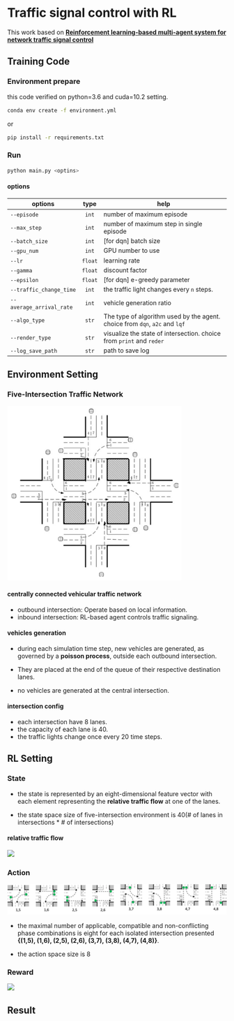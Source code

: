 # Traffic signal control with RL

This work based on [**Reinforcement learning-based multi-agent
system for network traffic signal control**](http://citeseerx.ist.psu.edu/viewdoc/download?doi=10.1.1.232.9789&rep=rep1&type=pdf)

## Training Code
### Environment prepare
this code verified on python=3.6 and cuda=10.2 setting.  

```bash
conda env create -f environment.yml
```
or
```bash
pip install -r requirements.txt
```

### Run
```bash
python main.py <optins>
```
#### options
| options                  | type    | help                                                                         |
|--------------------------|:-------:|------------------------------------------------------------------------------|
| `--episode`              | `int`   | number of maximum episode                                                    |
| `--max_step`             | `int`   | number of maximum step in single episode                                     |
| `--batch_size`           | `int`   | [for dqn] batch size                                                         |
| `--gpu_num`              | `int`   | GPU number to use                                                            |
| `--lr`                   | `float` | learning rate                                                                |
| `--gamma`                | `float` | discount factor                                                              |
| `--epsilon`              | `float` | [for dqn] e-greedy parameter                                                 |
| `--traffic_change_time`  | `int`   | the traffic light changes every `n` steps.                                   |
| `--average_arrival_rate` | `int`   | vehicle generation ratio                                                     |
| `--algo_type`            | `str`   | The type of algorithm used by the agent.  choice from `dqn`, `a2c` and `lqf` |
| `--render_type`          | `str`   | visualize the state of intersection. choice from `print` and `reder`         |
| `--log_save_path`        | `str`   | path to save log                                                             |


## Environment Setting
### Five-Intersection Traffic Network
<img src="./fig/Intersection.png" width="400" height="400">

#### centrally connected vehicular traffic network

- outbound intersection: Operate based on local information.
- inbound intersection: RL-based agent controls traffic signaling.

#### vehicles generation

- during each simulation time step, new vehicles are generated, as governed by a 
  **poisson process**, outside each outbound intersection.
  
- They are placed at the end of the queue of their respective destination lanes.
- no vehicles are generated at the central intersection.

#### intersection config

- each intersection have 8 lanes.
- the capacity of each lane is 40.
- the traffic lights change once every 20 time steps.


## RL Setting
### State

- the state is represented by an eight-dimensional feature vector 
  with each element representing the **relative traffic flow** at one of the lanes.

- the state space size of five-intersection environment is 40(# of lanes in intersections * # of intersections)

#### relative traffic flow

<img src="https://render.githubusercontent.com/render/math?math=\text{relative traffic flow} = \frac{\text{the total delay of vehicles in a lane}}{\text{the average delay at all lanes in the intersection}}">



### Action
<img src="./fig/Actions.png">

- the maximal number of applicable, compatible and non-conflicting phase combinations is 
  eight for each isolated intersection presented **{(1,5), (1,6), (2,5), (2,6), (3,7), (3,8), (4,7), (4,8)}**.

- the action space size is 8


### Reward
<img src="https://render.githubusercontent.com/render/math?math=r = D_{last} - D_{currnet}">

## Result


